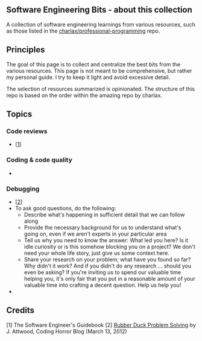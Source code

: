 ## Software Engineering Bits - about this collection

A collection of software engineering learnings from various resources, such as those listed in the [charlax/professional-programming](https://github.com/charlax/professional-programming) repo.

## Principles

The goal of this page is to collect and centralize the best bits from the various resources. This page is not meant to be comprehensive, but rather my personal guide. I try to keep it light and avoid excessive detail.

The selection of resources summarized is opinionated. The structure of this repo is based on the order within the amazing repo by charlax.

## Topics

### Code reviews

- [[1](#eng-guidebook)]

### Coding & code quality

- 

### Debugging

- [[2](#rubber-duck-problem-solving)]
- To ask good questions, do the following:
  - Describe what's happening in sufficient detail that we can follow along
  - Provide the necessary background for us to understand what's going on, even if we aren't experts in your particular area
  - Tell us why you need to know the answer: What led you here? Is it idle curiosity or is this somehow blocking you on a project? We don't need your whole life story, just give us some context here.
  - Share your research on your problem; what have you found so far? Why didn't it work? And if you didn't do any research … should you even be asking? If you're inviting us to spend our valuable time helping you, it's only fair that you put in a reasonable amount of your valuable time into crafting a decent question. Help us help you!
- 

## Credits

<a name="eng-guidebook"></a>[1] The Software Engineer's Guidebook
<a name="rubber-duck-problem-solving"></a>[2] [Rubber Duck Problem Solving](https://blog.codinghorror.com/rubber-duck-problem-solving/) by J. Attwood, Coding Horror Blog (March 13, 2012)
